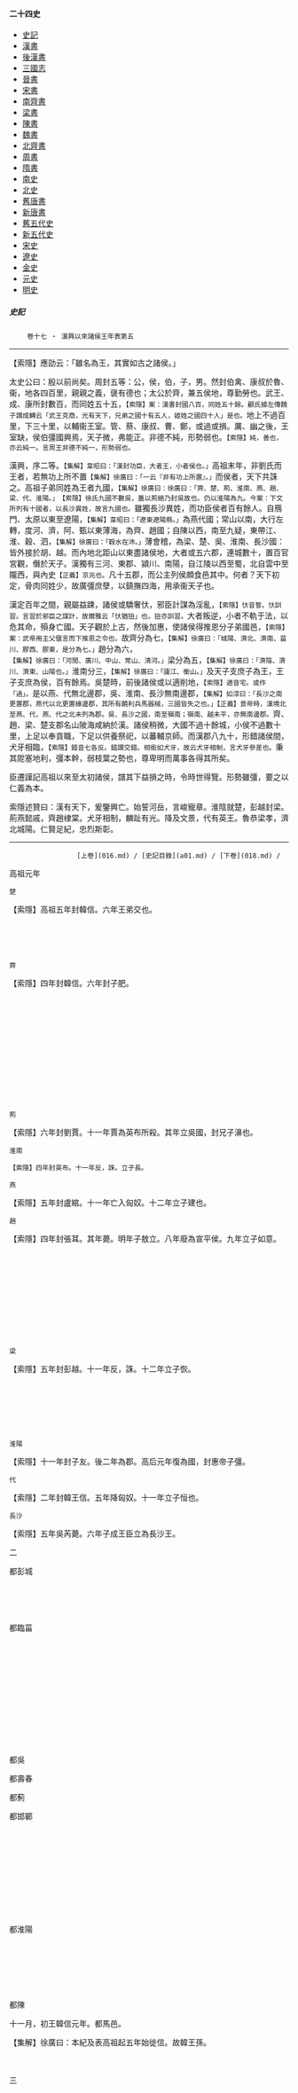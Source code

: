  



#### 二十四史

*   [史記](../a01/a01.md)
*   [漢書](../a02/a02.md)
*   [後漢書](../a03/a03.md)
*   [三國志](../a04/a04.md)
*   [晉書](../a05/a05.md)
*   [宋書](../a06/a06.md)
*   [南齊書](../a07/a07.md)
*   [梁書](../a08/a08.md)
*   [陳書](../a09/a09.md)
*   [魏書](../a10/a10.md)
*   [北齊書](../a11/a11.md)
*   [周書](../a12/a12.md)
*   [隋書](../a13/a13.md)
*   [南史](../a14/a14.md)
*   [北史](../a15/a15.md)
*   [舊唐書](../a16/a16.md)
*   [新唐書](../a17/a17.md)
*   [舊五代史](../a18/a18.md)
*   [新五代史](../a19/a19.md)
*   [宋史](../a20/a20.md)
*   [遼史](../a21/a21.md)
*   [金史](../a22/a22.md)
*   [元史](../a23/a23.md)
*   [明史](../a24/a24.md)


##### 史記
　　 `卷十七 ‧ 漢興以來諸侯王年表第五`

* * *

【索隱】應劭云：「雖名為王，其實如古之諸侯。」 

太史公曰：殷以前尚矣。周封五等：公，侯，伯，子，男。然封伯禽、康叔於魯、衞，地各四百里，親親之義，襃有德也；太公於齊，兼五侯地，尊勤勞也。武王、成、康所封數百，而同姓五十五，`【索隱】案：漢書封國八百，同姓五十餘。顧氏據左傳魏子謂成鱄云「武王克商，光有天下，兄弟之國十有五人，姬姓之國四十人」是也。`地上不過百里，下三十里，以輔衞王室。管、蔡、康叔、曹、鄭，或過或損。厲、幽之後，王室缺，侯伯彊國興焉，天子微，弗能正。非德不純，形勢弱也。`【索隱】純，善也，亦云純一。言周王非德不純一，形勢弱也。`

漢興，序二等。`【集解】韋昭曰：「漢封功臣，大者王，小者侯也。」`高祖末年，非劉氏而王者，若無功上所不置`【集解】徐廣曰：「一云『非有功上所置』。」`而侯者，天下共誅之。高祖子弟同姓為王者九國，`【集解】徐廣曰：徐廣曰：「齊、楚、荊、淮南、燕、趙、梁、代、淮陽。」　【索隱】徐氏九國不數吳，蓋以荊絕乃封吳故也。仍以淮陽為九。今案：下文所列有十國者，以長沙異姓，故言九國也。`雖獨長沙異姓，而功臣侯者百有餘人。自鴈門、太原以東至遼陽，`【集解】韋昭曰：「遼東遼陽縣。」`為燕代國；常山以南，大行左轉，度河、濟，阿、甄以東薄海，為齊、趙國；自陳以西，南至九疑，東帶江、淮、穀、泗，`【集解】徐廣曰：「穀水在沛。」`薄會稽，為梁、楚、吳、淮南、長沙國：皆外接於胡、越。而內地北距山以東盡諸侯地，大者或五六郡，連城數十，置百官宮觀，僭於天子。漢獨有三河、東郡、潁川、南陽，自江陵以西至蜀，北自雲中至隴西，與內史`【正義】京兆也。`凡十五郡，而公主列侯頗食邑其中。何者？天下初定，骨肉同姓少，故廣彊庶孽，以鎮撫四海，用承衞天子也。

漢定百年之間，親屬益踈，諸侯或驕奢忕，邪臣計謀為淫亂，`【索隱】忕音誓。忕訓習。言習於邪臣之謀計，故爾雅云「忕猶狃」也。狃亦訓習。`大者叛逆，小者不軌于法，以危其命，殞身亡國。天子觀於上古，然後加惠，使諸侯得推恩分子弟國邑，`【索隱】案：武帝用主父偃言而下推恩之令也。`故齊分為七，`【集解】徐廣曰：「城陽、濟北、濟南、菑川、膠西、膠東，是分為七。」`趙分為六，`【集解】徐廣曰：「河閒、廣川、中山、常山、清河。」`梁分為五，`【集解】徐廣曰：「濟陰、濟川、濟東、山陽也。」`淮南分三，`【集解】徐廣曰：「廬江、衡山。」`及天子支庶子為王，王子支庶為侯，百有餘焉。吳楚時，前後諸侯或以適削地，`【索隱】適音宅。或作「過」。`是以燕、代無北邊郡，吳、淮南、長沙無南邊郡，`【集解】如淳曰：「長沙之南更置郡，燕代以北更置緣邊郡，其所有饒利兵馬器械，三國皆失之也。」【正義】景帝時，漢境北至燕、代，燕、代之北未列為郡。吳、長沙之國，南至嶺南；嶺南、越未平，亦無南邊郡。`齊、趙、梁、楚支郡名山陂海咸納於漢。諸侯稍微，大國不過十餘城，小侯不過數十里，上足以奉貢職，下足以供養祭祀，以蕃輔京師。而漢郡八九十，形錯諸侯間，犬牙相臨，`【索隱】錯音七各反。錯謂交錯。相銜如犬牙，故云犬牙相制，言犬牙參差也。`秉其阸塞地利，彊本幹，弱枝葉之勢也，尊卑明而萬事各得其所矣。

臣遷謹記高祖以來至太初諸侯，譜其下益損之時，令時世得覽。形勢雖彊，要之以仁義為本。

索隱述贊曰：漢有天下，爰鑒興亡。始誓河岳，言峻寵章。淮陰就楚，彭越封梁。荊燕懿戚，齊趙棣棠。犬牙相制，麟趾有光。降及文景，代有英王。魯恭梁孝，濟北城陽。仁賢足紀，忠烈斯彰。 

* * *

                     [上卷](016.md) / [史記目錄](a01.md) / [下卷](018.md) /

高祖元年

`楚`

【索隱】高祖五年封韓信。六年王弟交也。

　

　

`齊`

【索隱】四年封韓信。六年封子肥。

　

　

　

　

　

　

`荊`

【索隱】六年封劉賈。十一年賈為英布所殺。其年立吳國，封兄子濞也。

`淮南`

`【索隱】四年封英布。十一年反，誅。立子長。`

`燕`

【索隱】五年封盧綰。十一年亡入匈奴。十二年立子建也。

`趙`

【索隱】四年封張耳。其年薨。明年子敖立。八年廢為宣平侯。九年立子如意。

　

　

　

　

　

`梁`

【索隱】五年封彭越。十一年反，誅。十二年立子恢。

　

　

　

`淮陽`

【索隱】十一年封子友。後二年為郡。高后元年復為國，封惠帝子彊。

`代`

【索隱】二年封韓王信。五年降匈奴。十一年立子恒也。

`長沙`

【索隱】五年吳芮薨。六年子成王臣立為長沙王。

二

都彭城

　

　

都臨菑

　

　

　

　

　

　

都吳

都壽春

都薊

都邯鄲

　

　

　

　

　

都淮陽

　

　

　

都陳

十一月，初王韓信元年。都馬邑。

【集解】徐廣曰：本紀及表高祖起五年始徙信。故韓王孫。

　

三

　

　

　

　

　

　

　

　

　

　

　

　

　

　

　

　

　

　

　

　

　

　

　

　

二

　

四

　

　

　

初王信元年。故相國。

　

　

　

　

　

　

　

十月乙丑，初王英布元年。

　

初王張耳元年。薨。

　

　

　

　

　

　

　

　

　

　

三

　

五

齊王信徙為楚王元年。反，廢。

　

　

二

徙楚。

　

　

　

　

　

　

　

二

後九月壬子，初王盧綰元年。

王敖元年。敖，耳子。

　

　

　

　

　

初王彭越元年

　

　

　

　

四

降匈奴，國除為郡。

二月乙未，初王文王吳芮元年。薨。

六

正月丙午，初王交元年。交，高祖弟。

　

　

正月甲子，初王悼惠王肥元年。肥，高祖子。

　

　

　

　

　

　

正月丙午，初王劉賈元年。

三

二

二

　

　

　

　

　

二

　

　

　

　

　

成王臣元年

七

二

　

　

二

　

　

　

　

　

　

二

四

三

三

　

　

　

　

　

三

　

　

　

　

　

二

八

三

　

　

三

　

　

　

　

　

　

三

五

四

四

廢。

　

　

　

　

　

四

　

　

　

　

　

三

九

四

來朝。

　

　

四

來朝。

　

　

　

　

　

　

四

六

來朝。

五

初王隱王如意元年。如意，高祖子。

　

　

　

　

　

五

來朝。

　

　

　

　

　

四

十

五

來朝。

　

　

五

來朝。

　

　

　

　

　

　

五

來朝。

七

來朝。反，誅。

六

來朝。

二

　

　

　

　

　

六

來朝。反，誅。

　

　

　

　

復置代，都中都。

五

來朝。

十一

六

　

　

六

　

　

　

　

　

　

六

為英布所殺，國除為郡。

十二月庚午，厲王長元年。長，高祖子。

七

`【集解】徐廣曰：一云十月亡入於匈奴`

三

　

　

　

　

　

二月丙午，初王恢元年。恢，高祖子。

　

　

　

二月丙寅，初王友元年。友，高祖子。徙趙。

二月丙子初王元年。

六

十二

七

　

　

七

　

　

　

　

　

　

更為吳國。十月辛丑，初王濞元年。濞，高祖兄仲子，故沛侯。

二

三月甲午，初王靈王建元年。建，高祖子。

四

死。

　

　

　

　

　

二

　

　

　

二

二

七

孝惠元年

八

　

　

八

　

　

　

　

　

　

二

三

二

淮陽王徙於趙，名友，元年。是為幽王。

　

　

　

　

　

三

　

　

　

為郡。

三

八

二

九

來朝。

　

　

九

來朝。

　

　

　

　

　

　

三

四

三

二

　

　

　

　

　

四

　

　

　

　

四

哀王回元年

三

十

　

　

十

　

　

　

　

　

　

四

五

四

三

　

　

　

　

　

五

　

　

　

　

五

二

四

十一

來朝。

　

　

十一

來朝。

　

　

　

　

　

　

五

六

來朝。

五

四

來朝。

　

　

　

　

　

六

　

　

　

　

六

三

五

十二

　

　

十二

　

　

　

　

　

　

六

來朝。

七

六

來朝。

五

　

　

　

　

　

七

　

　

　

　

七

四

六

十三

　

　

十三

薨。

　

　

　

　

　

　

七

八

七

六

　

　

　

　

　

八

　

　

　

　

八

五

七

十四

來朝。

初置魯國。

　

哀王襄元年

　

　

　

　

　

　

八

來朝。

九

來朝。

八

來朝。

七

來朝。

　

　

　

　

初置常山國。

九

來朝。

　

　

初置呂國。

復置淮陽國。

九

六

高后元年

十五

四月初王張偃元年。偃，高后外孫，故趙王敖子。

　

二

　

　

　

　

　

　

九

十

九

八

　

　

　

　

四月辛卯，哀王不疑元年。薨。

十

　

　

四月辛卯，呂王台元年。薨。

四月辛卯，初王懷王強元年。強，惠帝子。

十

七

二

十六

二

　

三

　

　

　

　

　

　

十

十一

十

九

　

　

　

　

七月癸巳，初王義元年。哀王弟。義，孝惠子，故襄城侯，立為帝。

十一

　

　

十一月癸亥，王呂嘉元年。嘉，肅王子。

二

十一

燕王右元年

三

十七

三

　

四

來朝。

　

　

　

　

　

　

十一

十二

十一

十

　

　

　

　

二

十二

　

　

二

三

十二

二

來朝。

四

十八

四

　

五

　

　

　

　

　

　

十二

十三

十二

十一

　

　

　

　

五月丙辰，初王朝元年。朝，惠帝子，故軹侯。

【索隱】軹音章是反。軹縣在河內。後文帝以封舅薄昭。

十三

　

　

三

四

十三

三

五

十九

五

　

六

　

　

　

　

　

　

十三

十四

來朝。

十三

十二

　

　

　

　

二

十四

　

　

四

五

無嗣。

十四

四

六

二十

六

　

七

　

　

　

初置琅邪國。

　

　

十四

十五

十四

十三

　

　

　

　

三

十五

　

　

嘉廢。七月丙辰，呂產元年。產，肅王弟，故洨侯。

【索隱】洨音交。洨水所出，縣名，在沛。

初王武元年。武，孝惠帝子，故壺關侯。

十五

五

七

二十一

七

　

八

　

　

　

王澤元年。故營陵侯。

【索隱】營陵縣名，屬北海。

　

　

十五

十六

十五

絕。

十四

楚呂產徙梁元年

　

　

　

　

四

徙王趙，自殺。王呂產元年。

　

　

呂產徙王梁。七月丁巳，王太元年。惠帝子。

【索隱】呂太，故昌平侯。縣名，屬上谷也。

二

十六

六

八

二十二

八

　

九

　

　

　

二

　

　

十六

十七

十月辛丑，初王呂通元年。肅王子，故東平侯。九月誅，國除。

【索隱】東平，縣，屬梁國。

初王呂祿元年。呂后兄子，胡陵侯。誅，國除。

【索隱】胡陵，縣，屬山陽。

　

　

　

　

五

非子，誅，國除為郡。

二

有罪，誅，為郡。

　

　

二

三

武誅，國除。

十七

七

孝文前元年

二十三

　

　

十

薨。

初置城陽邵。

初置濟北。

　

三

徙燕。

　

　

十七

十八

十月庚戌，琅邪王澤徙燕元年。是為敬王。

十月庚戌，趙王遂元年。幽王子。

分為河閒，都洛城。

　

　

　

初置太原，都晉陽。

復置梁國。

　

　

　

三

武誅，國除。

十八

為文帝。

八

二

夷王郢元年

　

　

文王則元年

二月乙卯景王章元年。章，悼惠王子，故朱虛侯。

【索隱】朱虛，縣名，屬琅邪。

二月乙卯，王興居元年。興居，悼惠王子，故東牟侯。

`【索隱】縣名，屬東萊。`

　

國除為郡。

　

　

十八

十九

二

薨。

二

二月乙卯，初王文王辟彊元年。辟彊，趙幽王子。

&gt;`【索隱】辟音璧。`

　

　

　

二月乙卯，初王參元年。參，文帝子。

二月乙卯，初王懷王勝元年。勝，文帝子。

　

　

　

　

二月乙卯，初王武元年。武，文帝子。

九

三

二

　

　

二

二

　

　

　

　

　

十九

來朝。

二十

來朝。

康王嘉元年

三

二

　

　

　

二

二

　

　

　

復置淮陽國。

二

徙淮陽。

靖王著元年

四

三

　

　

三

共王喜元年

為郡。

　

　

　

　

二十

二十一

二

四

三

　

　

　

三

更為代王。

三

　

　

　

代王武徙淮陽三年。

三

太原王參更號為代王三年，實居太原，是為孝王。

二

五

四

薨。

　

　

四

二

　

　

　

　

　

二十一

二十二

三

五

四

　

　

　

　

四

　

　

　

四

四

三

六

王戊元年

　

　

五

三

　

　

　

　

　

二十二

二十三

王無道，遷蜀，死雍，為郡。

四

六

五

　

　

　

　

五

　

　

　

五

五

四

七

二

　

　

六

四

　

　

　

　

　

二十三

　

五

七

來朝。

六

　

　

　

　

六

來朝。

　

　

　

六

來朝。

六

來朝。

五

八

三

　

　

七

來朝。

五

　

　

　

　

　

二十四

　

六

來朝。

八

七

來朝。

　

　

　

　

七

　

　

　

七

七

六

九

四

　

　

八

六

來朝。

　

　

　

　

　

二十五

　

七

九

八

　

　

　

　

八

　

　

　

八

來朝。

八

七

十

五

　

　

九

七

　

　

　

　

　

二十六

　

八

十

九

　

　

　

　

九

　

　

　

九

九

八

來朝。

十一

六

　

　

十

八

徙淮南。為郡，屬齊。

　

　

　

　

　

二十七

　

九

十一

十

　

　

　

　

十

來朝。薨，無後。

　

　

　

十

來朝。徙梁。為郡。

十

來朝。

九

十二

七

　

　

十一

來朝。

　

　

　

　

　

　

二十八

城陽王喜徙淮南元年

十

十二

來朝。

十一

來朝。

　

　

　

　

十一

淮陽王武徙梁年，是為孝王。

　

　

　

　

十一

十

十三

八

來朝。

　

　

十二

　

　

　

　

　

　

二十九

二

十一

十三

十二

　

　

　

　

十二

　

　

　

　

十二

十一

十四

九

　

　

十 三

　

　

　

　

　

　

三十

三

十二

來朝。

十四

十三

薨。

　

　

　

　

十三

　

　

　

　

十三

十二

十五

十

　

初置衡山。

十四

薨。無後。

復置城陽國。

復置濟北國。

分為濟南國。

分為菑川，都劇。

分為膠西、都宛。

【集解】徐廣曰：樂安有宛縣。

分為膠東，都即墨。

三十一

四

徙城陽。

十三

來朝。

十五

哀王福元年。薨，無後，國除為郡。

　

　

初置廬江國。

　

十四

來朝。

　

　

　

　

十四

十三

十六

十一

　

四月丙寅，王勃元年。淮南厲王子，故安陽侯。

四月丙寅，孝王將閭元年。齊悼惠王子，故陽虛侯。

淮南王喜徙城陽十三年。

四月丙寅，初王志元年。齊悼惠王子，故安都侯。

四月丙寅，初王辟光元年。齊悼惠王子，故初侯。

四月丙寅，初王賢元年。齊悼惠王子，故武成侯。

四月丙寅，初王卬元年。齊悼惠王子，故平昌侯。

四月丙寅，初王雄渠元年。齊悼惠王子，故白石侯。

三十二

四月丙寅，王安元年。淮南厲王子，故阜陵侯。

十四

十六

　

　

　

四月丙寅，王賜元年。淮南厲王子，故陽周侯。

　

十五

　

　

　

　

十五

十四

後元年

十二

　

二

二

十四

二

二

二

二

二

三十三

二

十五

十七

　

　

　

二

　

十六

　

　

　

　

十六

十五

二

十三

　

三

三

十五

三

三

三

三

三

三十四

三

十六

十八

　

　

　

三

　

十七

　

　

　

　

十七

薨。

十六

三

十四

　

四

四

來朝。

十六

四

來朝。

四

來朝。

四

四

四

三十五

四

十七

十九

　

　

　

四

　

十八

來朝。

　

　

　

　

恭王登元年

十七

四

十五

　

五

五

十七

五

來朝。

五

五

五

五

三十六

五

十八

來朝。

二十

來朝。

　

　

　

五

　

十九

　

　

　

　

二

十八

五

十六

來朝。

　

六

六

十八

來朝。

六

六

來朝。

六

六

來朝。

六

三十七

六

十九

二十一

　

　

　

六

　

二十

　

　

　

　

三

十九

六

十七

　

七

七

十九

七

七

七

七

七

三十八

七

來朝。

二十

二十二

　

　

　

七

　

二十一

　

　

　

　

四

二十

來朝。

七

十八

　

八

八

二十

八

八

八

八

八

三十九

八

二十一

二十三

　

　

　

八

　

二十二

　

　

　

　

五

二十一

來朝。薨，無後，國除。

孝景元年

十九

　

九

九

二十一

九

九

九

九

九

四十

九

二十二

二十四

復置河閒國。

初置廣川，都信都。

　

九

　

二十三

　

初置臨江，都江陵。

初置汝南國。

初置淮陽國。

六

復置長沙國。

二

二十

來朝。

分楚復置魯國。

十

十

二十二

十

來朝。

十

十

十

十

四十一

十

二十三

二十五

來朝。

三月甲寅，初王獻王德元年。景帝子。

三月甲寅，王彭祖元年。景帝子。

初置中山，都盧奴。

十

　

二十四

來朝。

　

三月甲寅，初王閼於元年。景帝子。

【索隱】閼音遏。

三月甲寅，初王非元年。景帝子。

三月甲寅，初王餘元年，景帝子。徙魯。

七

三月甲寅，定王發元年。景帝子。

三

二十一

反，誅。

六月乙亥淮陽王徙魯元年。是為恭王。

十一

十一

二十三

十一

徙菑川。

十一

反，誅。

十一

賢反，誅。濟北王志徙菑川十一年。是為懿王。

十一

反，誅。六月乙亥，子王端元年。景帝子。 

【索隱】謚法能優其德曰子。

十一

反，誅。

四十二

反，誅。

十一

二十四

二十六

二

來朝。

二

來朝。

六月乙亥，靖王勝元年。景帝子。

十一

　

二十五

來朝。

　

二

二

　

八

二

四

四月己巳立太子

文王禮元年。元王子，故平陸侯。

二

來朝。

十二

徙濟北。廬江王賜徙衡山元年。

懿王壽元年

二十四

十二

為郡

十二

二

四月乙巳，初王元年。是為孝武帝。

初置江都。六月乙亥，汝南王非為江都王元年。是為易王。

`【索隱】謚法好更故舊為易。`

十二

二十五

為郡

三

三

二

十二

徙魯山，國除為郡。

　

二十六

　

三

薨，無後，國除為郡。

三

徙江都。

為郡

九

三

五

二

三

二

二

來朝。

二十五

十三

薨。是為貞王。

　

十三

三

二

二

十三

來朝。

二十六

薨。

廣川王彭祖徙趙四年。是為敬肅王。

四

四

徙趙，國除為信都郡。

三

　

　

二十七

　

　

　

　

十

四

六

三

來朝。薨。

四

三

三

二十六

武王胡元年

　

十四

四

三

三

十四

王定國元年

五

五

　

四

　

　

二十八

復置臨江國。

　

　

十一

五

來朝。

七

十一月乙丑太子廢

安王道元年

五

四

四

二十七

二

　

十五

五

四

四月丁巳，為太子。

四

十五

二

六

六

　

五

來朝。

　

　

二十九

來朝。

　

十一月乙丑，初王閔王榮元年。景帝太子，廢為王。

　

　

十二

六

來朝。

中元年

二

來朝。

六

來朝。

五

五

二十八

三

　

十六

來朝。

六

來朝。

復置膠東國。

五

十六

三

七

七

復置廣川國

六

　

　

三十

　

二

　

　

十三

七

二

三

七

六

六

二十九

來朝。

四

　

十七

來朝。

七

四月乙巳，初王康王寄元年。景帝子。

六

十七

四

八

來朝。

八

來朝。

四月乙巳，惠王越元年。景帝子。

七

初置清河，都清陽。

　

三十一

來朝。

　

三

　

　

十四

八

三

四

八

七

來朝。

七

三十

五

　

十八

八

二

七

十八

五

來朝。

九

九

二

八

三月丁巳，哀王乘元年。景帝子。

　

三十二

　

四

坐寢廟壖垣為宮，自殺。國除為南郡。 

【索隱】音如川反。壖垣，廟境外之墟邊也。

　

　

十五

來朝。

九

四

五

九

八

八

三十一

六

　

十九

九

三

八

十九

來朝。

六

十

十

三

九

來朝。

二

復置常山國。

三十三

　

　

　

　

十六

十

來朝。

五

六

來朝。

十

九

九

三十二

七

　

二十

十

四

來朝。

九

二十

七

十一

十一

四

十

三

三月丁巳，初王憲王舜元年。孝景子。

三十四

分為濟川國。

分為濟東國。

分為山陽國。

分為濟陰國。

十七

十一

來朝。

六

七

十一

十

十

三十三

八

　

二十一

十一

五

十

二十一

八

十二

十二

五

十一

四

二

三十五

來朝。薨。

五月丙戌，初王明元年。梁孝王子。

五月丙戌，初王彭離元年。梁孝王子。

五月丙戌，初王定元年。梁孝王子。

五月丙戌，初王不識元年。梁孝王子。

十八

十二

後元元年

八

十二

十一

十一

頃王延元年

【索隱】頃音傾。城陽王子。

九

　

二十二

來朝。

十二

六

十一

二十二

九

來朝。

十三

來朝。

來朝。

六

十二

五

三

恭王買元年。孝王子。

二

二

二

二

薨，無後，國除。

十九

十三

二

九

十三

十二

十二

來朝。

二

十

來朝。

　

二十三

十三

七

十二

二十三

十

來朝。

十四

十四

七

十三

六

四

二

三

三

三

　

二十

十四

三

十

十四

十三

十三

三

十一

　

二十四

十四

八

來朝。

十三

二十四

十一

十五

十五

八

十四

七

五

三

四

四

四

　

二十一

十五

孝武建元元年

十一

十五

十四

十四

四

十二

　

二十五

十五

九

十四

二十五

十二

十六

十六

九

十五

八

六

四

五

五

五

　

二十二

十六

二

十二

來朝。

十六

來朝。

十五

十五

五

十三

　

二十六

十六

十

十五

二十六

來朝。

十三

十七

十七

十

十六

九

來朝。

七

五

六

六

六

　

二十三

十七

三

十三

十七

十六

十六

六

十四

二十七

十七

十一

十六

二十七

十四

十八

十八

十一

十七

來朝。

十

八

六

七

明殺中傅。廢遷房陵。 

【集解】徐廣曰：一作太傅。

七

七

　

二十四

來朝。

十八

來朝。

　

四

十四

十八

十七

十七

七

十五

　

二十八

十八

十二

十七

來朝。

二十八

十五

十九

十九

十二

十八

十一

九

來朝。

七

薨。

為郡。

八

八

　

二十五

十九

五

十五

十九

十八

十八

八

十六

　

二十九

十九

十三

十八

二十九

十六

二十

二十

繆王元年

【集解】徐廣曰：齊立四十五年，以征和元年乙丑有罪病死，謚曰繆。」【索隱】廣川惠王子。謚法名與實乖曰繆。

十九

十二

薨，無後，國除為郡。

十

平王襄元年

　

九

九

薨，無後，國除為郡。

　

二十六

二十

六

十六

二十

十九

十九

九

十七

　

三十

二十

來朝。

十四

十九

三十

十七

二十一

來朝。

二十一

二

二十

　

十一

二

　

十

　

　

二十七

二十一

元光元年

十七

二十一

二十

二十

十

來朝。

十八

　

三十一

二十一

十五

來朝。

二十

三十一

十八

來朝。

二十二

二十二

三

二十一

　

十二

三

　

十一

　

　

二十八

二十二

二

十八

來朝。

二十二

二十一

二十一

十一

十九

　

三十二

二十二

十六

二十一

三十二

十九

二十三

二十三

四

二十二

來朝。

　

十三

四

　

十二

　

　

二十九

二十三

來朝。

三

十九

來朝。

二十三

二十二

二十二

卒。

十二

二十

　

三十三

二十三

十七

二十二

三十三

二十

二十四

二十四

五

二十三

來朝。

　

十四

五

　

十三

　

　

王義元年

二十四

來朝。

四

二十

二十四

二十三

厲王次昌元年

十三

二十一

　

三十四

二十四

十八

二十三

三十四

二十一

二十五

二十五

六

二十四

　

十五

六

　

十四

來朝。

　

　

二

二十五

五

二十一

二十五

二十四

二

十四

來朝。

二十二

　

三十五

薨。

二十五

十九

二十四

三十五

二十二

二十六

二十六

來朝。

七

二十五

　

十六

七

　

十五

　

　

三

二十六

六

二十二

薨。

二十六

薨。

二十五

三

十五

二十三

　

靖王建元年

二十六

二十

二十五

三十六

二十三

二十七

來朝。

恭王不害元年

八

二十六

　

十七

八

　

十六

　

　

四

二十七

元朔元年

襄王注元年

安王光元年

二十六

四

十六

二十四

來朝。

　

二

二十七

二十一

二十六

三十七

二十四

坐禽獸行自殺。國除為郡。

二十八

二

九

二十七

　

十八

九

　

十七

　

　

五

康王庸元年

二

二

二

二十七

五

薨，無後，國除為郡。

十七

二十五

　

三

二十八

來朝。

二十二

王建元年

三十八

　

二十九

三

十

二十八

　

十九

十

來朝。

　

十八

　

　

六

二

三

三

三

二十八

　

十八

二十六

　

四

二十九

二十三

二

三十九

　

三十

四

薨。

十一

二十九

來朝。

　

二十

十一

　

十九

　

　

七

三

四

四

來朝。

四

二十九

　

十九

二十七

　

五

三十

二十四

三

四十

　

三十一

剛王堪元年

十二

三十

　

二十一

十二

　

二十

來朝。

　

　

八

四

五

五

五

三十

　

二十

二十八

　

六

三十一

二十五

來朝。

四

四十一

安有罪，削國二縣。

　

三十二

二

十三

三十一

　

二十二

來朝。

十三

　

二十一

　

　

九

五

六

六

六

三十一

　

二十一

來朝。

二十九

　

七

三十二

二十六

五

四十二

　

三十三

三

十四

來朝。

三十二

　

二十三

十四

　

二十二

　

　

十

六

元狩元年

七

七

三十二

反，自殺，國除。

　

二十二

三十

　

八

三十三

二十七

六

四十三

反，自殺。

　

三十四

來朝。

四

十五

三十三

　

二十四

十五

　

二十三

　

　

十一

七

二

八

八

來朝。

　

　

二十三

三十一

　

九

三十四

二十八

七

反，自殺，國除為廣陵郡。

置六安國，以故陳為都。七月丙子。

`【集解】徐廣曰：一云壬子。`初王恭王慶元年。膠東王子。

　

三十五

五

十六

三十四

　

二十五

十六

　

二十四

　

　

十 二

來朝。

八

來朝。

三

九

九

　

　

二十四

三十二

來朝。

　

十

三十五

哀王賢元年

　

二

　

三十六

六

十七

三十五

來朝。

　

二十六

十七

　

二十五

　

　

十三

九

四

十

來朝。

十

　

　

二十五

三十三

　

十一

三十六

二

　

三

　

三十七

七

十八

三十六

　

二十七

十八

　

二十六

來朝。

　

　

十四

十

五

十一

十一

　

復置齊國。

二十六

來朝。薨。

三十四

　

十二

來朝。

三十七

三

更為廣陵國。

四

復置燕國。

三十八

八

十九

三十七

　

二十八

十九

　

二十七

　

　

十五

十一

六

十二

十二

　

四月乙巳，初王懷王閎元年。閎，武帝子。

敬王義元年

三十五

　

十三

三十八

四

四月乙巳，初王胥元年。武帝子。

五

四月乙巳，初王剌王旦元年。武帝子。

【索隱】謚法暴慢無親曰剌。

三十九

九

來朝。

二十

三十八

　

二十九

來朝。

二十

　

二十八

　

　

十六

十二

元鼎元年

十三

十三

　

二

二

三十六

　

十四

三十九

五

二

六

二

四十

十

二十一

來朝。

三十九

　

三十

二十一

　

二十九

剽攻殺人，遷上庸，國為太河郡。

　

　

十七

十三

二

十四

薨。

十四

來朝。

　

三

三

三十七

　

十五

四十

六

三

七

三

四十一

十一

二十二

四十

　

三十一

二十二

　

　

　

　

十八

來朝。

十四

三

節王純元年

十五

初置泗水，都郯。

【集解】徐廣曰：泗水屬東海。

四

四

三十八

　

十六

四十一

七

四

八

四

四十二

十二

薨。

二十三

四十一

來朝。

復置清河國。

三十二

薨，子為王。

二十三

　

　

　

　

十九

徙清河。為太原郡。

十五

來朝。

四

二

十六

思王商元年

`【集解】徐廣曰：一云勤王商元年。`商，常山憲王子。

五

五

三十九

　

十七

四十二

八

五

九

五

四十三

頃王授元年

二十四

四十二

薨。

二十

代王義徙清河年。是為剛王。

更為真定國。頃王平元年。常山憲王子。

二十四

　

　

　

　

　

十六

五

三

十七

二

六

六

四十

　

十八

四十三

九

六

十

六

四十四

二

二十五

來朝。

哀王昌元年。即年薨。

二十一

二

二十五

　

　

　

　

　

十七

六

四

十八

三

七

七

四十一

來朝。

　

十九

四十四

十

七

十一

來朝。

七

四十五

三

二十六

康王昆侈元年

【索隱】蕭該云謚法好樂怠政曰康。漢書作糠。昆侈，名。

二十二

三

二十六

　

　

　

　

　

十八

元封元年

五

十九

四

八

薨，無後，國除為郡。

八

來朝。

四十二

　

二十

四十五

十一

八

十二

八

四十六

四

二十七

二

二十三

四

來朝。

二 十 七

　

　

　

　

　

十九

二

六

二十

五

　

九

薨。

四十三

　

頃王遺元年

【索隱】濟南王辟光之子。

四十六

十二

九

十三

九

四十七

五

二十八

三

二十四

五

二十八

　

　

　

　

　

二十

三

七

二十一

來朝。

六

　

慧王武元年

四十四

　

二

四十七

薨，無後，國除。

十三

十

十四

十

四十八

六

二十九

四

二十五

來朝。

六

二十九

　

　

　

　

　

二十一

四

八

二十二

七

　

二

四十五

　

三

　

十四

十一

十五

十一

四十九

七

三十

五

二十六

七

三十

　

　

　

　

　

二十二

五

九

二十三

朝泰山。

八

　

三

四十六

朝泰山。

　

四

　

戴王通平元年

十二

十六

十二

五十

八

三十一

六

二十七

八

三十一

　

　

　

　

　

二十三

六

十

二十四

九

　

四

四十七

　

五

　

二

十三

十七

十三

五十一

九

三十二

七

二十八

九

來朝。

三十二

　

　

　

　

　

二十四

太初元年

十一

二十五

十

薨。

　

五

四十八

　

六

　

三

十四

十八

來朝。

十四

五十二

十

三十三

八

二十九

十

三十三

　

　

　

　

　

二十五

二

十二

二十六

薨，子哀王安世元年。即戴王賀元年。安世子。

【索隱】賀廣川惠王子。

　

六

四十九

　

七

　

四

十五

十九

十五

五十三

十一

三十四

九

來朝。

三十

十一

三十四

　

　

　

　

　

二十六

三

十三

二十七

二

　

七

薨

五十

　

八

　

五

十六

二十

十六

五十四

十二

三十五

十

三十一

十二

三十五

　

　

　

　

　

二十七

四

十四

二十八

三

　

荒王賀元年

五十一

　

九

　

六

十七

二十一

十七

五十五

十三

三十六

十一

三十二

十三

三十六

來朝。

　

　

　

　

　

二十八

來朝。

【集解】徐廣曰：孝武太始二年，廣陵、中山、真定五來朝。孝宣本始元年，趙來朝。二年，廣川來朝。四年，清河來朝。孝宣地節元年，梁來朝。二年，河閒來朝。三年濟北來朝，濟北分平原、太山二郡。

    